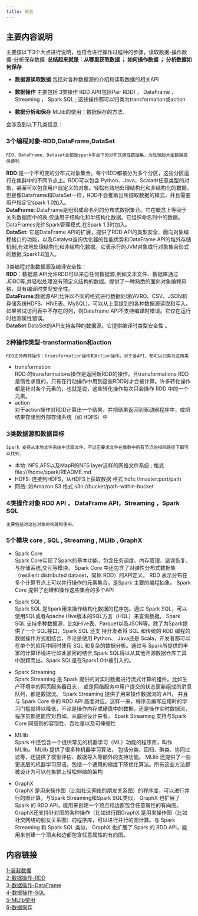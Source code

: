 ```yaml
---
title: 前言
---
```


## 主要内容说明

主要按以下3个大点进行说明，也符合进行操作过程种的步骤，读取数据-操作数据-分析保存数据.
**总结起来就是：从哪里获取数据 ； 如何操作数据 ； 分析数据如何保存**

-   **数据源读取数据**
    包括对各种数据源的介绍和读取数据的相关API

-   **数据操作**
    主要包括 3类操作 RDD API(包括Pair RDD) ， DataFrame ，Streaming ， Spark SQL ; 这些操作都可以归类为transformation或action

-   **数据分析和保存**
    MLlib的使用；数据保存的方法.

会涉及到以下几类信息：

### 3个编程对象-RDD,DataFrame,DataSet  
    RDD、DataFrame、Dataset全都是spark平台下的分布式弹性数据集，为处理超大型数据提供便利

**RDD**:是一个不可变的分布式对象集合。每个RDD都被分为多个分区，这些分区运行在集群中的不同节点上。RDD可以包含 Python、Java、Scala中任意类型的对象，甚至可以包含用户自定义的对象。轻松有效地处理结构化和非结构化的数据。但是像Dataframe和DataSet一样，RDD不会推断出所摄取数据的模式，并且需要用户指定它spark 1.0加入。     
**DataFrame**: DataFrame是组织成命名列的分布式数据集合。它在概念上等同于关系数据库中的表,仅适用于结构化和半结构化数据。它组织命名列中的数据。DataFrames允许Spark管理模式,在Spark 1.3时加入。   
**DataSet**: 它是DataFrame API的扩展，提供了RDD API的类型安全、面向对象编程接口的功能，以及Catalyst查询优化器的性能优势和DataFrame API的堆外存储机制,有效地处理结构化和非结构化数据。它表示行的JVM对象或行对象集合形式的数据,Spark1.6加入。   

3类编程对象数据源及编译安全性：         
**RDD**：数据源 API允许RDD可以来自任何数据源,例如文本文件、数据库通过JDBC等,并轻松处理没有预定义结构的数据。提供了一种熟悉的面向对象编程风格，具有编译时类型安全性。                            
**DataFrame**:数据源API允许以不同的格式进行数据处理(AVRO、CSV、JSON和存储系统HDFS、HIVE表、MySQL)。可以从上面提到的各种数据源读取和写入。 如果尝试访问表中不存在的列，则Dataframe API不支持编译时错误。它仅在运行时检测属性错误。       
**DataSet**:DataSet的API支持各种的数据源。它提供编译时类型安全性 。   

### 2种操作类型-transformation和action
    RDD支持两种操作：transformation操作和Action操作。对于各API，都可以归类为这两类     
-   transformation    
    RDD 的transformations操作是返回新RDD的操作。且transformations RDD 是惰性求值的，只有在行动操作中用到这些RDD时才会被计算。许多转化操作都是针对各个元素的，也就是说，这些转化操作每次只会操作 RDD 中的一个元素。   
-   action     
    对于action操作对RDD计算出一个结果，并把结果返回到驱动器程序中，或把结果存储到外部存储系统（如 HDFS）中

### 3类数据源和数据目标
    Spark 支持从本地文件系统中读取文件，不过它要求文件在集群中所有节点的相同路径下都可以找到.

-   本地: NFS,AFS以及MapR的NFS layer这样的网络文件系统 ; 格式 file:///home/spark/README.md
-   HDFS: 连接到HDFS，从HDFS上获取数据  格式 hdfs://master:port/path
-   网络: 如Amazon S3 格式  s3n://bucket/path-within-bucket 

### 4类操作对象 RDD API ， DataFrame API，Streaming ，Spark SQL 

    主要包括对这些对象的构建和使用。

### 5个模块 core , SQL , Streaming , MLlib , GraphX

-   Spark Core    
    Spark Core实现了Spark的基本功能，包含任务调度、内存管理、错误恢复、与存储系统,交互等模块。
    Spark Core 中还包含了对弹性分布式数据集（resilient distributed dataset，简称 RDD）的API定义。 
    RDD 表示分布在多个计算节点上可以并行操作的元素集合，是Spark 主要的编程抽象。 Spark Core 提供了创建和操作这些集合的多个API

-   Spark SQL    
    Spark SQL 是Spark用来操作结构化数据的程序包。通过 Spark SQL，可以使用SQL或者Apache Hive版本的SQL方言（HQL）来查询数据。 
    Spark SQL 支持多种数据源，比如Hive表、Parquet以及JSON等。除了为Spark提供了一个 SQL接口，Spark SQL 还支
    持开发者将 SQL 和传统的 RDD 编程的数据操作方式相结合，不论是使用 Python、 Java还是 Scala，开发者都可以在单个的应用中同时使用 SQL 和复杂的数据分析。通过与 Spark所提供的丰富的计算环境进行如此紧密的结合,Spark SQL得以从其他开源数据仓库工具中脱颖而出。Spark SQL是在Spark1.0中被引入的。

-   Spark Streaming    
    Spark Streaming 是 Spark 提供的对实时数据进行流式计算的组件。比如生产环境中的网页服务器日志， 或是网络服务中用户提交的状态更新组成的消息队列，都是数据流。 
    Spark Streaming 提供了用来操作数据流的 API， 并且与 Spark Core 中的 RDD API 高度对应。这样一来，程序员编写应用时的学习门槛就得以降低，不论是操作内存或硬盘中的数据，还是操作实时数据流， 程序员都更能应对自如。从底层设计来看， Spark Streaming 支持与Spark Core 同级别的容错性、吞吐量以及可伸缩性

-   MLlib    
    Spark 中还包含一个提供常见的机器学习（ML）功能的程序库，叫作 MLlib。 MLlib 提供了很多种机器学习算法， 包括分类、回归、聚类、协同过滤等，还提供了模型评估、数据导入等额外的支持功能。 MLlib 还提供了一些更底层的机器学习原语，包括一个通用的梯度下降优化算法。所有这些方法都被设计为可以在集群上轻松伸缩的架构

-   GraphX     
    GraphX 是用来操作图（比如社交网络的朋友关系图）的程序库，可以进行并行的图计算。与Spark Streaming和Spark SQL类似， GraphX 也扩展了 Spark 的 RDD API，能用来创建一个顶点和边都包含任意属性的有向图。GraphX还支持针对图的各种操作（比如进行图GraphX 是用来操作图（比如社交网络的朋友关系图）的程序库，可以进行并行的图计算。与 Spark Streaming 和 Spark SQL 类似， GraphX 也扩展了 Spark 的 RDD API，能用来创建一个顶点和边都包含任意属性的有向图。   

## 内容链接

[1-装载数据](1-装载数据.md)                    
[2-数据操作-RDD](2-数据操作-RDD.md)                         
[3-数据操作-DataFrame](3-数据操作-DataFrame.md)                    
[4-数据操作-SQL](4-数据操作-SQL.md)                
[5-MLlib使用](5-MLlib使用.md)                
[6-数据保存](6-数据保存.md)            